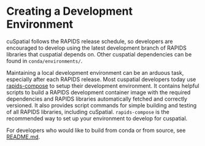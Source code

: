 # Creating a Development Environment

cuSpatial follows the RAPIDS release schedule, so developers are encouraged to develop 
using the latest development branch of RAPIDS libraries that cuspatial depends on. Other
cuspatial dependencies can be found in `conda/environments/`.

Maintaining a local development environment can be an arduous task, especially after each
RAPIDS release. Most cuspatial developers today use
[rapids-compose](https://github.com/trxcllnt/rapids-compose) to setup their development environment.
It contains helpful scripts to build a RAPIDS development container image with the required
dependencies and RAPIDS libraries automatically fetched and correctly versioned. It also provides
script commands for simple building and testing of all RAPIDS libraries, including cuSpatial.
`rapids-compose` is the recommended way to set up your environment to develop for cuspatial.

For developers who would like to build from conda or from source, see
[README.md](https://github.com/rapidsai/cuspatial/blob/main/README.md).
